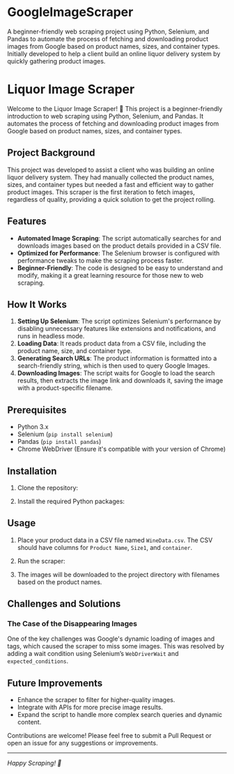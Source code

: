 # GoogleImageScraper
A beginner-friendly web scraping project using Python, Selenium, and Pandas to automate the process of fetching and downloading product images from Google based on product names, sizes, and container types. Initially developed to help a client build an online liquor delivery system by quickly gathering product images. 

# Liquor Image Scraper

Welcome to the Liquor Image Scraper! 🎉 This project is a beginner-friendly introduction to web scraping using Python, Selenium, and Pandas. It automates the process of fetching and downloading product images from Google based on product names, sizes, and container types. 

## Project Background

This project was developed to assist a client who was building an online liquor delivery system. They had manually collected the product names, sizes, and container types but needed a fast and efficient way to gather product images. This scraper is the first iteration to fetch images, regardless of quality, providing a quick solution to get the project rolling.

## Features

- **Automated Image Scraping**: The script automatically searches for and downloads images based on the product details provided in a CSV file.
- **Optimized for Performance**: The Selenium browser is configured with performance tweaks to make the scraping process faster.
- **Beginner-Friendly**: The code is designed to be easy to understand and modify, making it a great learning resource for those new to web scraping.

## How It Works

1. **Setting Up Selenium**: The script optimizes Selenium's performance by disabling unnecessary features like extensions and notifications, and runs in headless mode.
2. **Loading Data**: It reads product data from a CSV file, including the product name, size, and container type.
3. **Generating Search URLs**: The product information is formatted into a search-friendly string, which is then used to query Google Images.
4. **Downloading Images**: The script waits for Google to load the search results, then extracts the image link and downloads it, saving the image with a product-specific filename.

## Prerequisites

- Python 3.x
- Selenium (`pip install selenium`)
- Pandas (`pip install pandas`)
- Chrome WebDriver (Ensure it's compatible with your version of Chrome)

## Installation

1. Clone the repository:
  
2. Install the required Python packages:
   
## Usage

1. Place your product data in a CSV file named `WineData.csv`. The CSV should have columns for `Product Name`, `Size1`, and `container`.
2. Run the scraper:
    
3. The images will be downloaded to the project directory with filenames based on the product names.

## Challenges and Solutions

### The Case of the Disappearing Images
One of the key challenges was Google's dynamic loading of images and tags, which caused the scraper to miss some images. This was resolved by adding a wait condition using Selenium’s `WebDriverWait` and `expected_conditions`.

## Future Improvements

- Enhance the scraper to filter for higher-quality images.
- Integrate with APIs for more precise image results.
- Expand the script to handle more complex search queries and dynamic content.


Contributions are welcome! Please feel free to submit a Pull Request or open an issue for any suggestions or improvements.

---

*Happy Scraping! 🍷*

